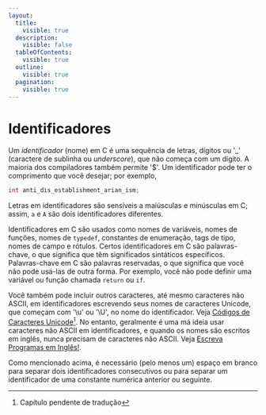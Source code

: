 ```yaml
---
layout:
  title:
    visible: true
  description:
    visible: false
  tableOfContents:
    visible: true
  outline:
    visible: true
  pagination:
    visible: true
---
```


# Identificadores

Um _identificador_ (nome) em C é uma sequência de letras, dígitos ou '\_' (caractere de sublinha ou _underscore_), que não começa com um dígito. A maioria dos compiladores também permite '$'. Um identificador pode ter o comprimento que você desejar; por exemplo,

```c
int anti_dis_establishment_arian_ism;
```

Letras em identificadores são sensíveis a maiúsculas e minúsculas em C; assim, `a` e `A` são dois identificadores diferentes.

Identificadores em C são usados como nomes de variáveis, nomes de funções, nomes de `typedef`, constantes de enumeração, tags de tipo, nomes de campo e rótulos. Certos identificadores em C são palavras-chave, o que significa que têm significados sintáticos específicos. Palavras-chave em C são palavras reservadas, o que significa que você não pode usá-las de outra forma. Por exemplo, você não pode definir uma variável ou função chamada `return` ou `if`.

Você também pode incluir outros caracteres, até mesmo caracteres não ASCII, em identificadores escrevendo seus nomes de caracteres Unicode, que começam com '\u' ou '\U', no nome do identificador. Veja [Códigos de Caracteres Unicode](#user-content-fn-1)[^1]. No entanto, geralmente é uma má ideia usar caracteres não ASCII em identificadores, e quando os nomes são escritos em inglês, nunca precisam de caracteres não ASCII. Veja [Escreva Programas em Inglês!](escreva-programas-em-ingles.md).

Como mencionado acima, é necessário (pelo menos um) espaço em branco para separar dois identificadores consecutivos ou para separar um identificador de uma constante numérica anterior ou seguinte.

[^1]: Capítulo pendente de tradução
